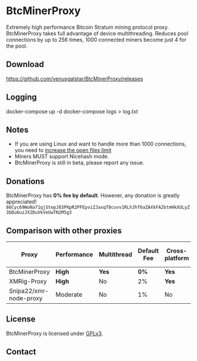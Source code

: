 # BtcMinerProxy

Extremely high performance Bitcoin Stratum mining protocol proxy.
BtcMinerProxy takes full advantage of device multithreading.
Reduces pool connections by up to 256 times, 1000 connected miners become just 4 for the pool.

## Download
https://github.com/venusgalstar/BtcMinerProxy/releases

## Logging
docker-compose up -d
docker-compose logs > log.txt

## Notes
- If you are using Linux and want to handle more than 1000 connections, you need to [increase the open files limit](ulimit.md)
- Miners MUST support Nicehash mode.
- BtcMinerProxy is still in beta, please report any issue.

## Donations
BtcMinerProxy has **0% fee by default**.
However, any donation is greatly appreciated!
`86Cyc69WoNa71qjStepJ83PKpR2PFEpviZJaxqT8cuvv1RLhJhf6aZAXkFA2btmHkXULyZ3bDu6uzJX2DuVkVeUwTN2M5g3`

## Comparison with other proxies

| Proxy          | Performance | Multithread | Default Fee | Cross-platform | Reduces pool load | 1-step setup |
|----------------|-------------|-------------|-------------|----------------|-------------------|--------------|
| BtcMinerProxy      | **High**    | **Yes**     | **0%**      | **Yes**        | **Yes**           | **Yes**      |
| XMRig-Proxy    | **High**    | No          | 2%          | **Yes**        | **Yes**           | No           |
| Snipa22/xmr-node-proxy | Moderate | No     | 1%          | No             | **Yes**           | No           |

## License
BtcMinerProxy is licensed under [GPLv3](LICENSE).

## Contact